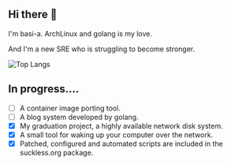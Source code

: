 ## Hi there 👋
I'm basi-a. ArchLinux and golang is my love.

And I'm a new SRE who is struggling to become stronger.

![Top Langs](https://github-readme-stats.vercel.app/api/top-langs/?username=basi-a&layout=compact)

## In progress....
- [ ] A container image porting tool.
- [ ] A blog system developed by golang.
- [x] My graduation project, a highly available network disk system.
- [x] A small tool for waking up your computer over the network.
- [x] Patched, configured and automated scripts are included in the suckless.org package.
